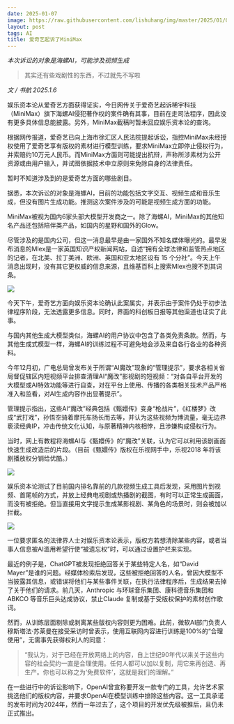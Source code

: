 ```yaml
---
date: 2025-01-07
image: https://raw.githubusercontent.com/lishuhang/img/master/2025/01/07/01.jpg
layout: post
tags: AI
title: 爱奇艺起诉了MiniMax
---
```


*本次诉讼的对象是海螺AI，可能涉及视频生成*

> 其实还有些戏剧性的东西，不过就先不写啦  

*文 / 书航 2025.1.6*  

娱乐资本论从爱奇艺方面获得证实，今日网传关于爱奇艺起诉稀宇科技（MiniMax）旗下海螺AI侵犯著作权的案件确有其事，目前在走司法程序，因此没有更多具体信息能披露。另外，MiniMax截稿时暂未回应娱乐资本论的查询。  

根据网传报道，爱奇艺已向上海市徐汇区人民法院提起诉讼，指控MiniMax未经授权使用了爱奇艺享有版权的素材进行模型训练，要求MiniMax立即停止侵权行为，并索赔约10万元人民币。而MiniMax方面则可能提出抗辩，声称所涉素材为公开资源或由用户输入，并试图依据技术中立原则来免除自身的法律责任。  

暂时不知道涉及到的是爱奇艺方面的哪些剧目。  

据悉，本次诉讼的对象是海螺AI，目前的功能包括文字交互、视频生成和音乐生成，但没有图片生成功能。推测这次案件涉及的可能是视频生成方面的功能。  

MiniMax被视为国内6家头部大模型开发商之一。除了海螺AI，MiniMax的其他知名产品还包括陪伴类产品，如国内的星野和国外的Glow。  

尽管涉及的是国内公司，但这一消息最早是由一家国外不知名媒体曝光的。最早发布消息的Mlex是一家英国知识产权新闻网站，自述“拥有全球法律和监管热点地区的记者，在北美、拉丁美洲、欧洲、英国和亚太地区设有 15 个分社”。今天上午消息出现时，没有其它更权威的信息来源，且维基百科上搜索Mlex也搜不到其词条。  

![](https://raw.githubusercontent.com/lishuhang/img/master/2025/01/07/02.png)

今天下午，爱奇艺方面向娱乐资本论确认此案属实，并表示由于案件仍处于初步法律程序阶段，无法透露更多信息。同时，界面的科创板日报等其他渠道也证实了此事。  

与国内其他生成大模型类似，海螺AI的用户协议中包含了各类免责条款。然而，与其他生成式模型一样，海螺AI的训练过程不可避免地会涉及来自各行各业的各种资料。  

今年12月初，广电总局曾发布关于所谓“AI魔改”现象的“管理提示”，要求各相关省局督促辖区内短视频平台排查清理AI“魔改”影视剧的短视频：“对各自平台开发的大模型或AI特效功能等进行自查，对在平台上使用、传播的各类相关技术产品严格准入和监看，对AI生成内容作出显著提示”。  

管理提示指出，这些AI“魔改”经典包括《甄嬛传》变身“枪战片”，《红楼梦》改成“武打戏”，孙悟空骑着摩托车扬长而去等，并认为这些视频为博流量，毫无边界亵渎经典IP，冲击传统文化认知，与原著精神内核相悖，且涉嫌构成侵权行为。  

当时，网上有教程将海螺AI与《甄嬛传》的“魔改”关联，认为它可以利用该剧画面快速生成改造后的片段。（目前《甄嬛传》版权在乐视网手中，乐视2018 年将该剧播放权分销给优酷。）  

![](https://raw.githubusercontent.com/lishuhang/img/master/2025/01/07/03.png)

娱乐资本论测试了目前国内排名靠前的几款视频生成工具后发现，采用图片到视频、首尾帧的方式，并放上经典电视剧或热播剧的截图，有时可以正常生成画面，而没有被拒绝。但当直接用文字提示生成某影视剧、某角色的场景时，则会被加以拦截。  

![](https://raw.githubusercontent.com/lishuhang/img/master/2025/01/07/04.png)

一位要求匿名的法律界人士对娱乐资本论表示，版权方若想清除某些内容，或者当事人信息被AI滥用希望行使“被遗忘权”时，可以通过设置护栏来实现。  

最近的例子是，ChatGPT被发现拒绝回答关于某些特定人名，如“David Mayer”是谁的问题。经媒体检索后发现，这些被拒绝回答的人名，曾因大模型不当披露其信息，或错误将他们与某些事件关联，在执行法律程序后，生成结果去掉了关于他们的请求。前几天，Anthropic 与环球音乐集团、康科德音乐集团和ABKCO 等音乐巨头达成协议，禁止Claude 复制或基于受版权保护的素材创作歌词。  

然而，从训练层面剔除或剥离某些版权内容则更为困难。此前，微软AI部门负责人穆斯塔法·苏莱曼在接受采访时曾表示，使用互联网内容进行训练是100%的“合理使用”，无需事先获得权利人的同意：

> “我认为，对于已经在开放网络上的内容，自上世纪90年代以来关于这些内容的社会契约一直是合理使用。任何人都可以加以复制，用它来再创造、再生产。你也可以称之为‘免费软件’，这就是我们的理解。”  

在一些进行中的诉讼影响下，OpenAI曾宣称要开发一款专门的工具，允许艺术家挑选他们的版权内容，并要求OpenAI在模型训练中排除这些内容。这一工具承诺的发布时间为2024年，然而一年过去了，这个项目的开发优先级被推后，且仍未正式推出。